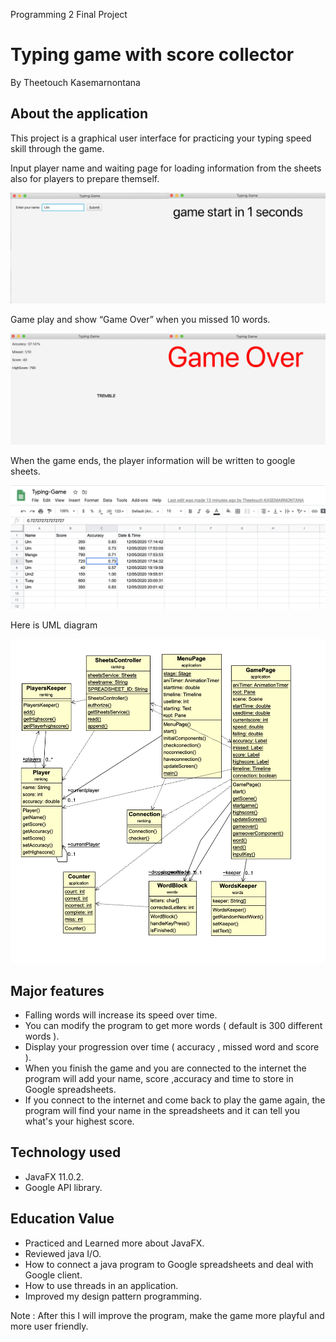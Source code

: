 Programming 2 Final Project

# Typing game with score collector

By Theetouch Kasemarnontana

## About the application

This project is a graphical user interface for practicing your typing speed skill through the game. 

Input player name and waiting page for loading information from the sheets also for players to prepare themself.


![](https://github.com/OOP2020/PA4-lisbono2001/blob/master/Photoes/GUI6.jpg)


Game play and show “Game Over” when you missed 10 words.

![alt text](https://github.com/OOP2020/PA4-lisbono2001/blob/master/Photoes/GUI7.jpg)



When the game ends, the player information will be written to google sheets.

![alt text](https://github.com/OOP2020/PA4-lisbono2001/blob/master/Photoes/GUI5.png)

Here is UML diagram

![](https://github.com/OOP2020/PA4-lisbono2001/blob/master/Photoes/UML.png)

## Major features

- Falling words will increase its speed over time.
- You can modify the program to get more words ( default is 300 different words ).
- Display your progression over time ( accuracy , missed word and score ).
- When you finish the game and you are connected to the internet the program will add your name, score ,accuracy and time to store in Google spreadsheets.
- If you connect to the internet and come back to play the game again, the program will find your name in the spreadsheets and it can tell you what's your highest score.

## Technology used
- JavaFX 11.0.2.
- Google API library.

## Education Value
- Practiced and Learned more about JavaFX.
- Reviewed java I/O.
- How to connect a java program to Google spreadsheets and deal with Google client.
- How to use threads in an application.
- Improved my design pattern programming.

Note : After this I will improve the program, make the game more playful and more user friendly.
